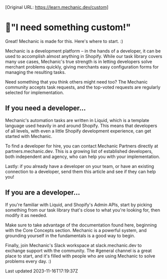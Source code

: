 [Original URL: https://learn.mechanic.dev/custom]

# 🙋"I need something custom!"

Great! Mechanic is made for this. Here's where to start. :)

Mechanic is a development platform – in the hands of a developer, it can be used to accomplish almost anything in Shopify. While our task library covers many use cases, Mechanic's true strength is in letting developers solve merchant problems quickly, giving merchants easy configuration forms for managing the resulting tasks.

Need something that you think others might need too? The Mechanic community accepts task requests, and the top-voted requests are regularly selected for implementation.

## If you need a developer…

Mechanic's automation tasks are written in Liquid, which is a template language used heavily in and around Shopify. This means that developers of all levels, with even a little Shopify development experience, can get started with Mechanic.

To find a developer for hire, you can contact Mechanic Partners directly at partners.mechanic.dev. This is a growing list of established developers, both independent and agency, who can help you with your implementation.

Lastly: if you already have a developer on your team, or have an existing connection to a developer, send them this article and see if they can help you!

## If you are a developer…

If you're familiar with Liquid, and Shopify's Admin APIs, start by picking something from our task library that's close to what you're looking for, then modify it as needed.

Make sure to take advantage of the documentation found here, beginning with the Core Concepts section. Mechanic is a powerful system, and grounding yourself in the fundamentals is a good way to begin.

Finally, join Mechanic's Slack workspace at slack.mechanic.dev to exchange support with the community. The #general channel is a great place to start, and it's filled with people who are using Mechanic to solve problems every day. :)

Last updated 2023-11-16T17:19:37Z